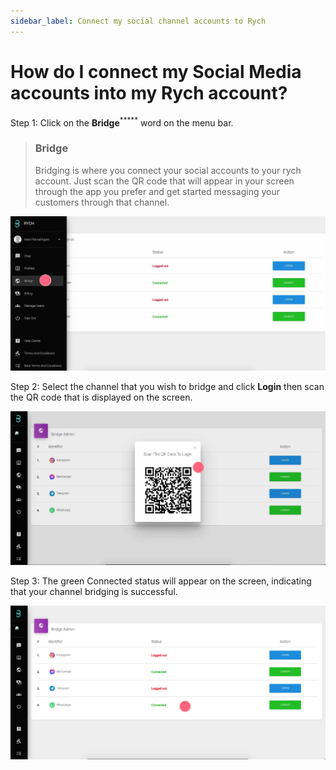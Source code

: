 ```yaml
---
sidebar_label: Connect my social channel accounts to Rych
---
```

# How do I connect my Social Media accounts into my Rych account?

Step 1: Click on the **Bridge**<sup>*****</sup> word on the menu bar.
> ### Bridge
> Bridging is where you connect your social accounts to your rych account. Just scan the QR code that will appear in your screen through the app you prefer and get started messaging your customers through that channel.

![image info](../../../static/img/q3/step1.jpg)

Step 2: Select the channel that you wish to bridge and click **Login** then scan the QR code that is displayed on the screen.

![image info](../../../static/img/q3/step21.jpg)

Step 3: The green Connected status will appear on the screen, indicating that your channel bridging is successful.

![image info](../../../static/img/q3/step3.jpg)
